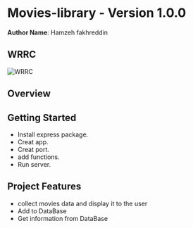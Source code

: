 # Movies-library -  Version 1.0.0

**Author Name**: Hamzeh fakhreddin

## WRRC
![WRRC](https://bytesofgigabytes.com/IMAGES/Networking/HTTPcommuncation/http%20communication.png)

## Overview

## Getting Started
* Install express package.
* Creat  app.
* Creat port. 
* add functions.
*  Run server.

## Project Features
* collect movies  data and display it to the user
* Add to DataBase
* Get information from DataBase